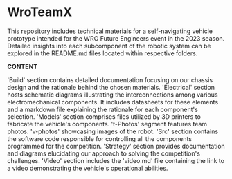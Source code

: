 # WroTeamX
This repository includes technical materials for a self-navigating vehicle prototype intended for the WRO Future Engineers event in the 2023 season. Detailed insights into each subcomponent of the robotic system can be explored in the README.md files located within respective folders.

**CONTENT**

'Build'    section contains detailed documentation focusing on our chassis design and the rationale behind the chosen materials.
'Electrical' section hosts schematic diagrams illustrating the interconnections among various electromechanical components. It includes datasheets for these elements and a markdown file explaining the rationale for each component's selection.
'Models'   section comprises files utilized by 3D printers to fabricate the vehicle's components.
't-Photos' segment features  team  photos. 
'v-photos' showcasing images of the robot.
'Src'      section contains the software code responsible for controlling all the components programmed for the competition.
'Strategy' section provides documentation and diagrams elucidating our approach to solving the competition's challenges.
'Video'    section includes the 'video.md' file containing the link to a video demonstrating the vehicle's operational abilities.
